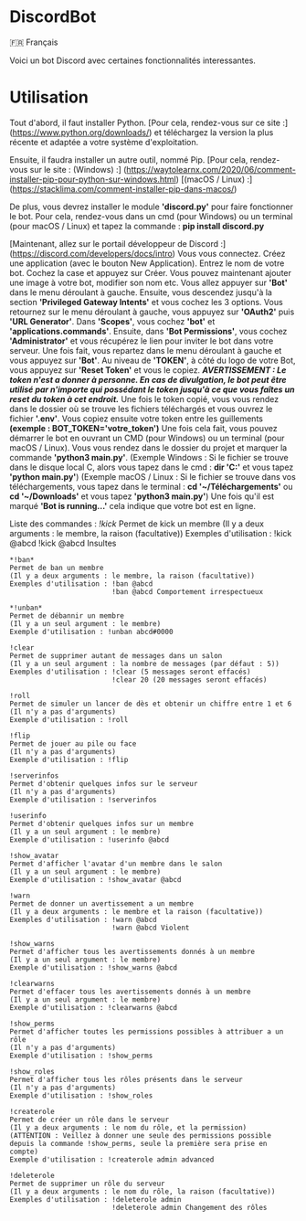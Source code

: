 # DiscordBot

🇫🇷 Français

Voici un bot Discord avec certaines fonctionnalités interessantes.

# Utilisation

Tout d'abord, il faut installer Python.
[Pour cela, rendez-vous sur ce site :] (https://www.python.org/downloads/) et téléchargez la version la plus récente et adaptée a votre système d'exploitation.

Ensuite, il faudra installer un autre outil, nommé Pip.
[Pour cela, rendez-vous sur le site : (Windows) :] (https://waytolearnx.com/2020/06/comment-installer-pip-pour-python-sur-windows.html)
                                     [(macOS / Linux) :] (https://stacklima.com/comment-installer-pip-dans-macos/)

De plus, vous devrez installer le module **'discord.py'** pour faire fonctionner le bot.
Pour cela, rendez-vous dans un cmd (pour Windows) ou un terminal (pour macOS / Linux) et tapez la commande : **pip install discord.py**

[Maintenant, allez sur le portail développeur de Discord :] (https://discord.com/developers/docs/intro)
Vous vous connectez.
Créez une application (avec le bouton New Application).
Entrez le nom de votre bot.
Cochez la case et appuyez sur Créer.
Vous pouvez maintenant ajouter une image à votre bot, modifier son nom etc.
Vous allez appuyer sur **'Bot'** dans le menu déroulant à gauche.
Ensuite, vous descendez jusqu'à la section **'Privileged Gateway Intents'** et vous cochez les 3 options.
Vous retournez sur le menu déroulant à gauche, vous appuyez sur **'OAuth2'** puis **'URL Generator'**.
Dans **'Scopes'**, vous cochez **'bot'** et **'applications.commands'**.
Ensuite, dans **'Bot Permissions'**, vous cochez **'Administrator'** et vous récupérez le lien pour inviter le bot dans votre serveur.
Une fois fait, vous repartez dans le menu déroulant à gauche et vous appuyez sur **'Bot'**.
Au niveau de **'TOKEN'**, à côté du logo de votre Bot, vous appuyez sur **'Reset Token'** et vous le copiez.
***AVERTISSEMENT : Le token n'est a donner à personne. En cas de divulgation, le bot peut être utilisé par n'importe qui possédant le token jusqu'à ce que vous faîtes un reset du token à cet endroit.***
Une fois le token copié, vous vous rendez dans le dossier où se trouve les fichiers téléchargés et vous ouvrez le fichier **'.env'**.
Vous copiez ensuite votre token entre les guillements **(exemple : BOT_TOKEN='votre_token')**
Une fois cela fait, vous pouvez démarrer le bot en ouvrant un CMD (pour Windows) ou un terminal (pour macOS / Linux).
Vous vous rendez dans le dossier du projet et marquer la commande **'python3 main.py'**.
(Exemple Windows : Si le fichier se trouve dans le disque local C, alors vous tapez dans le cmd : **dir 'C:'** et vous tapez **'python main.py'**)
(Exemple macOS / Linux : Si le fichier se trouve dans vos téléchargements, vous tapez dans le terminal : **cd '~/Téléchargements'** ou **cd '~/Downloads'** et vous tapez **'python3 main.py'**)
Une fois qu'il est marqué **'Bot is running...'** cela indique que votre bot est en ligne.

Liste des commandes : 
    *!kick*
    Permet de kick un membre
    (Il y a deux arguments : le membre, la raison (facultative))
    Exemples d'utilisation : !kick @abcd
                             !kick @abcd Insultes

    *!ban*
    Permet de ban un membre
    (Il y a deux arguments : le membre, la raison (facultative))
    Exemples d'utilisation : !ban @abcd
                             !ban @abcd Comportement irrespectueux

    *!unban*
    Permet de débannir un membre
    (Il y a un seul argument : le membre)
    Exemple d'utilisation : !unban abcd#0000

    !clear
    Permet de supprimer autant de messages dans un salon
    (Il y a un seul argument : la nombre de messages (par défaut : 5))
    Exemples d'utilisation : !clear (5 messages seront effacés)
                             !clear 20 (20 messages seront effacés)

    !roll
    Permet de simuler un lancer de dès et obtenir un chiffre entre 1 et 6
    (Il n'y a pas d'arguments)
    Exemple d'utilisation : !roll

    !flip
    Permet de jouer au pile ou face
    (Il n'y a pas d'arguments)
    Exemple d'utilisation : !flip

    !serverinfos
    Permet d'obtenir quelques infos sur le serveur
    (Il n'y a pas d'arguments)
    Exemple d'utilisation : !serverinfos

    !userinfo
    Permet d'obtenir quelques infos sur un membre
    (Il y a un seul argument : le membre)
    Exemple d'utilisation : !userinfo @abcd

    !show_avatar
    Permet d'afficher l'avatar d'un membre dans le salon
    (Il y a un seul argument : le membre)
    Exemple d'utilisation : !show_avatar @abcd

    !warn
    Permet de donner un avertissement a un membre
    (Il y a deux arguments : le membre et la raison (facultative))
    Exemples d'utilisation : !warn @abcd
                             !warn @abcd Violent

    !show_warns
    Permet d'afficher tous les avertissements donnés à un membre
    (Il y a un seul argument : le membre)
    Exemple d'utilisation : !show_warns @abcd

    !clearwarns
    Permet d'effacer tous les avertissements donnés à un membre
    (Il y a un seul argument : le membre)
    Exemple d'utilisation : !clearwarns @abcd

    !show_perms
    Permet d'afficher toutes les permissions possibles à attribuer a un rôle
    (Il n'y a pas d'arguments)
    Exemple d'utilisation : !show_perms

    !show_roles
    Permet d'afficher tous les rôles présents dans le serveur
    (Il n'y a pas d'arguments)
    Exemple d'utilisation : !show_roles

    !createrole
    Permet de créer un rôle dans le serveur
    (Il y a deux arguments : le nom du rôle, et la permission) 
    (ATTENTION : Veillez à donner une seule des permissions possible depuis la commande !show_perms, seule la première sera prise en compte)
    Exemple d'utilisation : !createrole admin advanced

    !deleterole
    Permet de supprimer un rôle du serveur
    (Il y a deux arguments : le nom du rôle, la raison (facultative))
    Exemples d'utilisation : !deleterole admin 
                             !deleterole admin Changement des rôles

                             
